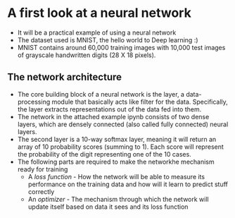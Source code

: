 # A first look at a neural network

- It will be a practical example of using a neural network
- The dataset used is MNIST, the hello world to Deep learning :)
- MNIST contains around 60,000 training images with 10,000 test images of grayscale handwritten digits (28 X 18 pixels).



## The network architecture

- The core building block of a neural network is the layer, a data-processing module that basically acts like filter for the data. Specifically, the layer extracts representations out of the data fed into them.	
- The network in the attached example ipynb consists of two dense layers, which are densely connected (also called fully connected) neural layers.
- The second layer is a 10-way softmax layer, meaning it will return an array of 10 probability scores (summing to 1). Each score will represent the probability of the digit representing one of the 10 cases.
- The following parts are required to make the networkhe mechanism  ready for training
  - A *loss function* - How the network will be able to measure its performance on the training data and how will it learn to predict stuff correctly
  - An *optimizer* - The mechanism through which the network will update itself based on data it sees and its loss function

